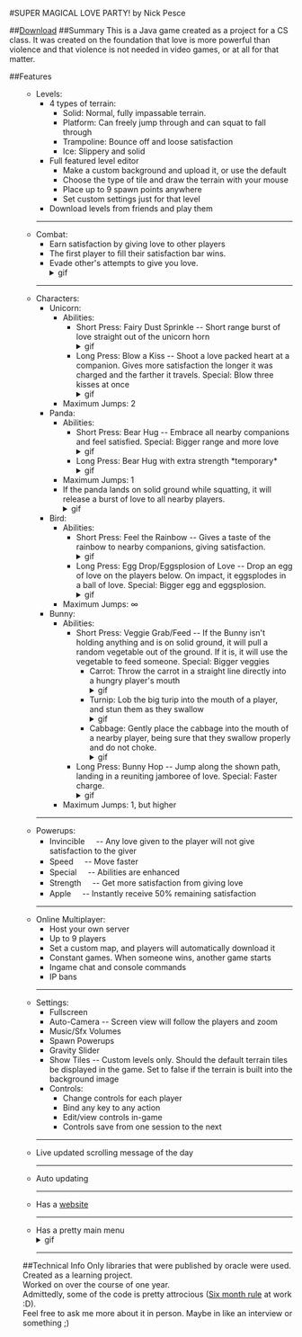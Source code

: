 #SUPER MAGICAL LOVE PARTY!
by Nick Pesce

##[Download](http://smlp.pesce.host/SuperMagicalLoveParty.jar)
##Summary
This is a Java game created as a project for a CS class. It was created on the foundation that love is more powerful than violence and that violence is not needed in video games, or at all for that matter.

##Features  
  <ul>
    <ul>
			<li>Levels:
				<ul>
					<li>
						4 types of terrain:
						<ul>
							<li>Solid: Normal, fully impassable terrain.</li>
							<li>Platform: Can freely jump through and can squat to fall through</li>
							<li>Trampoline: Bounce off and loose satisfaction</li>
							<li>Ice: Slippery and solid</li>
						</ul>
					</li>
					<li>Full featured level editor
						<ul>
							<li>Make a custom background and upload it, or use the default</li>
							<li>Choose the type of tile and draw the terrain with your mouse</li>
							<li>Place up to 9 spawn points anywhere</li>
							<li>Set custom settings just for that level</li>
						</ul>
					</li>
					<li>Download levels from friends and play them</li>
				</ul>
			</li>
			<hr>
			<li>
				Combat:
				<ul>
				<li>Earn satisfaction by giving love to other players</li>
				<li>The first player to fill their satisfaction bar wins.</li>
				<li>Evade other's attempts to give you love. <details><summary>gif</summary><img src="/Screens/Evade.gif"/></details></li>
				</ul>
			</li>
			<hr>
			<li>
				Characters:
				<ul>
					<li>
						Unicorn:
						<ul>
							<li>
								Abilities:
								<ul>
									<li>Short Press: Fairy Dust Sprinkle -- Short range burst of love straight out of the unicorn horn<details><summary>gif</summary><img src="/Screens/UnicornMelee.gif"/></details></li>
									<li>Long Press: Blow a Kiss -- Shoot a love packed heart at a companion. Gives more satisfaction the longer it was charged and the farther it travels. Special: Blow three kisses at once<details><summary>gif</summary><img src="/Screens/UnicornRanged.gif"/></details></li>
								</ul>
							</li>
							<li>Maximum Jumps: 2</li>
						</ul>
					</li>
					<li>
						Panda:
						<ul>
							<li>
								Abilities:
								<ul>
									<li>Short Press: Bear Hug -- Embrace all nearby companions and feel satisfied. Special: Bigger range and more love<details><summary>gif</summary><img src="/Screens/PandaHug.gif"/></details></li>
									<li>Long Press: Bear Hug with extra strength *temporary*<details><summary>gif</summary><img src="/Screens/PandaBigHug.gif"/></details></li>
								</ul>
							</li>
							<li>Maximum Jumps: 1</li>
							<li>If the panda lands on solid ground while squatting, it will release a burst of love to all nearby players.<details><summary>gif</summary><img src="/Screens/PandaJump.gif"/></details></li>
						</ul>
					</li>
					<li>
						Bird:
						<ul>
							<li>
								Abilities:
								<ul>
									<li>Short Press: Feel the Rainbow -- Gives a taste of the rainbow to nearby companions, giving satisfaction.<details><summary>gif</summary><img src="/Screens/BirdShort.gif"/></details></li>
									<li>Long Press: Egg Drop/Eggsplosion of Love -- Drop an egg of love on the players below. On impact, it eggsplodes in a ball of love. Special: Bigger egg and eggsplosion. <details><summary>gif</summary><img src="/Screens/BirdLong.gif"/></details></li>
								</ul>
							</li>
							<li>Maximum Jumps: ∞</li>
						</ul>
					</li>
					<li>
						Bunny:
						<ul>
							<li>
								Abilities:
								<ul>
									<li>Short Press: Veggie Grab/Feed -- If the Bunny isn't holding anything and is on solid ground, it will pull a random vegetable out of the ground. If it is, it will use the vegetable to feed someone. Special: Bigger veggies
										<ul>
											<li>Carrot: Throw the carrot in a straight line directly into a hungry player's mouth<details><summary>gif</summary><img src="/Screens/BunnyCarrot.gif"/></details></li>
											<li>Turnip: Lob the big turip into the mouth of a player, and stun them as they swallow<details><summary>gif</summary><img src="/Screens/BunnyTurnip.gif"/></details></li>
											<li>Cabbage: Gently place the cabbage into the mouth of a nearby player, being sure that they swallow properly and do not choke. <details><summary>gif</summary><img src="/Screens/BunnyCabbage.gif"/></details></li>
										</ul>
									</li>
									<li>Long Press: Bunny Hop -- Jump along the shown path, landing in a reuniting jamboree of love. Special: Faster charge. <details><summary>gif</summary><img src="/Screens/BunnyJump.gif"/></details></li>
								</ul>
							</li>
							<li>Maximum Jumps: 1, but higher</li>
						</ul>
					</li>
				</ul>
			</li>
			<hr>
			<li>
				Powerups:
				<ul>
					<li>Invincible<img src="http://smlp.pesce.host/resources/Sun.png" width="16" height="16"> -- Any love given to the player will not give satisfaction to the giver</li>
					<li>Speed<img src="http://smlp.pesce.host/resources/Boot.png" width="16" height="16"> -- Move faster</li>
					<li>Special<img src="http://smlp.pesce.host/resources/Cupcake.png" width="16" height="16"> -- Abilities are enhanced</li>
					<li>Strength<img src="http://smlp.pesce.host/resources/Potion.png" width="16" height="16"> -- Get more satisfaction from giving love</li>
					<li>Apple<img src="http://smlp.pesce.host/resources/Apple.png" width="16" height="16"> -- Instantly receive 50% remaining satisfaction</li>
				</ul>
			</li>
			<hr>
			<li>
				Online Multiplayer:
				<ul>
					<li>Host your own server</li>
					<li>Up to 9 players</li>
					<li>Set a custom map, and players will automatically download it</li>
					<li>Constant games. When someone wins, another game starts</li>
					<li>Ingame chat and console commands</li>
					<li>IP bans</li>
				</ul>
			</li>
			<hr>
			<li>
				Settings:
				<ul>
					<li>Fullscreen</li>
					<li>Auto-Camera -- Screen view will follow the players and zoom</li>
					<li>Music/Sfx Volumes</li>
					<li>Spawn Powerups</li>
					<li>Gravity Slider</li>
					<li>Show Tiles -- Custom levels only. Should the default terrain tiles be displayed in the game. Set to false if the terrain is built into the background image</li>
					<li>
						Controls:
						<ul>
							<li>Change controls for each player</li>
							<li>Bind any key to any action</li>
							<li>Edit/view controls in-game</li>
							<li>Controls save from one session to the next</li>
						</ul>
					</li>
				</ul>
			</li>
			<hr>
			<li>
				Live updated scrolling message of the day
			</li>
			<hr>
			<li>
				Auto updating
			</li>
			<hr>
			<li>Has a <a href="http://smlp.pesce.host">website</a></li>
			<hr>
			<li>Has a pretty main menu <details><summary>gif</summary><img src="/Screens/Menu.gif"/></details></li>
			<hr>
		</ul>
	
##Technical Info
Only libraries that were published by oracle were used.<br/>
Created as a learning project.<br/>
Worked on over the course of one year.<br/>
Admittedly, some of the code is pretty attrocious ([Six month rule](http://blog.marcomonteiro.net/post/the-six-months-rule) at work :D).<br/>
Feel free to ask me more about it in person. Maybe in like an interview or something ;)
